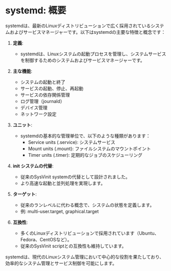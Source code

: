 # systemd: 概要

systemdは、最新のLinuxディストリビューションで広く採用されているシステムおよびサービスマネージャーです。以下はsystemdの主要な特徴と概念です：

1. **定義**:
   - systemdは、Linuxシステムの起動プロセスを管理し、システムサービスを制御するためのシステムおよびサービスマネージャーです。

2. **主な機能**:
   - システムの起動と終了
   - サービスの起動、停止、再起動
   - サービスの依存関係管理
   - ログ管理（journald）
   - デバイス管理
   - ネットワーク設定

3. **ユニット**:
   - systemdの基本的な管理単位で、以下のような種類があります：
     - Service units (.service): システムサービス
     - Mount units (.mount): ファイルシステムのマウントポイント
     - Timer units (.timer): 定期的なジョブのスケジューリング

4. **init システムの代替**:
   - 従来のSysVinit systemの代替として設計されました。
   - より高速な起動と並列処理を実現します。

5. **ターゲット**:
   - 従来のランレベルに代わる概念で、システムの状態を定義します。
   - 例: multi-user.target, graphical.target

6. **互換性**:
   - 多くのLinuxディストリビューションで採用されています（Ubuntu、Fedora、CentOSなど）。
   - 従来のSysVinit scriptとの互換性も維持しています。

systemdは、現代のLinuxシステム管理において中心的な役割を果たしており、効率的なシステム管理とサービス制御を可能にします。
